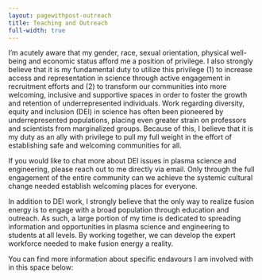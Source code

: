 ```yaml
---
layout: pagewithpost-outreach
title: Teaching and Outreach
full-width: true
---
```


I’m acutely aware that my gender, race, sexual orientation, physical well-being and economic status afford me a position of privilege. I also strongly believe that it is my fundamental duty to utilize this privilege (1) to increase access and representation in science through active engagement in recruitment efforts and (2) to transform our communities into more welcoming, inclusive and supportive spaces in order to foster the growth and retention of underrepresented individuals. Work regarding diversity, equity and inclusion (DEI) in science has often been pioneered by underrepresented populations, placing even greater strain on professors and scientists from marginalized groups. Because of this, I believe that it is my duty as an ally with privilege to pull my full weight in the effort of establishing safe and welcoming communities for all.

If you would like to chat more about DEI issues in plasma science and engineering, please reach out to me directly via email. Only through the full engagement of the entire community can we achieve the systemic cultural change needed establish welcoming places for everyone.

In addition to DEI work, I strongly believe that the only way to realize fusion energy is to engage with a broad population through education and outreach. As such, a large portion of my time is dedicated to spreading information and opportunities in plasma science and engineering to students at all levels. By working together, we can develop the expert workforce needed to make fusion energy a reality. 

You can find more information about specific endavours I am involved with in this space below:
